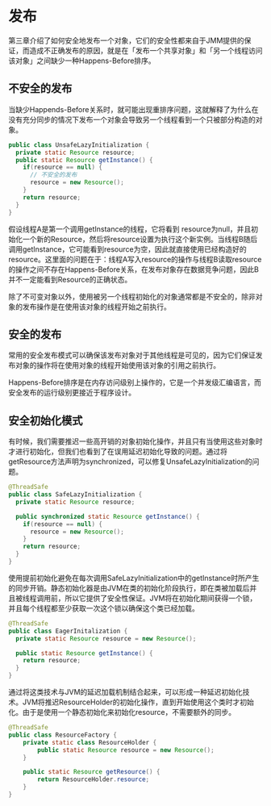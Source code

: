 # 发布

第三章介绍了如何安全地发布一个对象，它们的安全性都来自于JMM提供的保证，而造成不正确发布的原因，就是在「发布一个共享对象」和「另一个线程访问该对象」之间缺少一种Happens-Before排序。

## 不安全的发布

当缺少Happends-Before关系时，就可能出现重排序问题，这就解释了为什么在没有充分同步的情况下发布一个对象会导致另一个线程看到一个只被部分构造的对象。



```java
public class UnsafeLazyInitialization {
  private static Resource resource;
  public static Resource getInstance() {
    if(resource == null) {
      // 不安全的发布
      resource = new Resource();
    }
    return resource;
  }
}
```

假设线程A是第一个调用getInstance的线程，它将看到 resource为null，并且初始化一个新的Resource，然后将resource设置为执行这个新实例。当线程B随后调用getInstance，它可能看到resource为空，因此就直接使用已经构造好的resource。这里面的问题在于：线程A写入resource的操作与线程B读取resource的操作之间不存在Happens-Before关系，在发布对象存在数据竞争问题，因此B并不一定能看到Resource的正确状态。

除了不可变对象以外，使用被另一个线程初始化的对象通常都是不安全的，除非对象的发布操作是在使用该对象的线程开始之前执行。

## 安全的发布

常用的安全发布模式可以确保该发布对象对于其他线程是可见的，因为它们保证发布对象的操作将在使用对象的线程开始使用该对象的引用之前执行。

Happens-Before排序是在内存访问级别上操作的，它是一个并发级汇编语言，而安全发布的运行级别更接近于程序设计。

## 安全初始化模式

有时候，我们需要推迟一些高开销的对象初始化操作，并且只有当使用这些对象时才进行初始化，但我们也看到了在误用延迟初始化导致的问题。通过将getResource方法声明为synchronized，可以修复UnsafeLazyInitialization的问题。

```java
@ThreadSafe
public class SafeLazyInitialization {
  private static Resource resource;

  public synchronized static Resource getInstance() {
    if(resource == null) {
      resource = new Resource();
    }
    return resource;
  }
}
```



使用提前初始化避免在每次调用SafeLazyInitialization中的getInstance时所产生的同步开销。静态初始化器是由JVM在类的初始化阶段执行，即在类被加载后并且被线程调用前，所以它提供了安全性保证。JVM将在初始化期间获得一个锁，并且每个线程都至少获取一次这个锁以确保这个类已经加载。

```java
@ThreadSafe
public class EagerInitalization {
  private static Resource resource = new Resource();

  public static Resource getInstance() {
    return resource;
  }
}
```

通过将这类技术与JVM的延迟加载机制结合起来，可以形成一种延迟初始化技术。JVM将推迟ResourceHolder的初始化操作，直到开始使用这个类时才初始化。由于是使用一个静态初始化来初始化resource，不需要额外的同步。

```java
@ThreadSafe
public class ResourceFactory {
    private static class ResourceHolder {
        public static Resource resource = new Resource();
    }

    public static Resource getResource() {
        return ResourceHolder.resource;
    }
}
```
